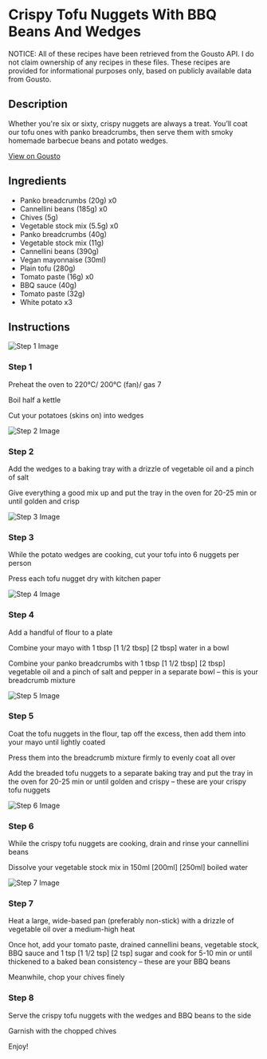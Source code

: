 # Crispy Tofu Nuggets With BBQ Beans And Wedges

NOTICE: All of these recipes have been retrieved from the Gousto API. I do not claim ownership of any recipes in these files. These recipes are provided for informational purposes only, based on publicly available data from Gousto.

## Description

Whether you're six or sixty, crispy nuggets are always a treat. You’ll coat our tofu ones with panko breadcrumbs, then serve them with smoky homemade barbecue beans and potato wedges.

[View on Gousto](https://www.gousto.co.uk/recipes/cookbook/tofu-nuggets-bbq-beans-wedges)

## Ingredients

- Panko breadcrumbs (20g) x0
- Cannellini beans (185g) x0
- Chives (5g)
- Vegetable stock mix (5.5g) x0
- Panko breadcrumbs (40g)
- Vegetable stock mix (11g)
- Cannellini beans (390g)
- Vegan mayonnaise (30ml)
- Plain tofu (280g)
- Tomato paste (16g) x0
- BBQ sauce (40g)
- Tomato paste (32g)
- White potato x3

## Instructions

![Step 1 Image](https://production-media.gousto.co.uk/cms/recipe-step-image/2010.-step-1-x200.jpg)

### Step 1

Preheat the oven to 220°C/ 200°C (fan)/ gas 7

Boil half a kettle

Cut your potatoes (skins on) into wedges

![Step 2 Image](https://production-media.gousto.co.uk/cms/recipe-step-image/2010.-step-2-x200.jpg)

### Step 2

Add the wedges to a baking tray with a drizzle of vegetable oil and a pinch of salt

Give everything a good mix up and put the tray in the oven for 20-25 min or until golden and crisp

![Step 3 Image](https://production-media.gousto.co.uk/cms/recipe-step-image/2010.-step-3-x200.jpg)

### Step 3

While the potato wedges are cooking, cut your tofu into 6 nuggets per person

Press each tofu nugget dry with kitchen paper

![Step 4 Image](https://production-media.gousto.co.uk/cms/recipe-step-image/2010.-step-4-x200.jpg)

### Step 4

Add a handful of flour to a plate

Combine your mayo with 1 tbsp <span class="text-purple">[1 1/2 tbsp]</span> <span class="text-danger">[2 tbsp]</span> water in a bowl

Combine your panko breadcrumbs with 1 tbsp<span class="text-danger"> <span class="text-purple">[1 1/2 tbsp]</span> [2 tbsp]</span> vegetable oil and a pinch of salt and pepper in a separate bowl – this is your breadcrumb mixture

![Step 5 Image](https://production-media.gousto.co.uk/cms/recipe-step-image/2010.-step-5-x200.jpg)

### Step 5

Coat the tofu nuggets in the flour, tap off the excess, then add them into your mayo until lightly coated

Press them into the breadcrumb mixture firmly to evenly coat all over

Add the breaded tofu nuggets to a separate baking tray and put the tray in the oven for 20-25 min or until golden and crispy – these are your crispy tofu nuggets

![Step 6 Image](https://production-media.gousto.co.uk/cms/recipe-step-image/2010.-step-6-x200.jpg)

### Step 6

While the crispy tofu nuggets are cooking, drain and rinse your cannellini beans

Dissolve your vegetable stock mix in 150ml <span class="text-purple">[200ml] </span><span class="text-danger">[250ml]</span> boiled water

![Step 7 Image](https://production-media.gousto.co.uk/cms/recipe-step-image/2010.-step-7-x200.jpg)

### Step 7

Heat a large, wide-based pan (preferably non-stick) with a drizzle of vegetable oil over a medium-high heat

Once hot, add your tomato paste, drained cannellini beans, vegetable stock, BBQ sauce and 1 tsp<span class="text-purple"> [1 1/2 tsp] </span><span class="text-danger">[2 tsp]</span> sugar and cook for 5-10 min or until thickened to a baked bean consistency – these are your BBQ beans

Meanwhile, chop your chives finely

### Step 8

Serve the crispy tofu nuggets with the wedges and BBQ beans to the side

Garnish with the chopped chives

Enjoy!

